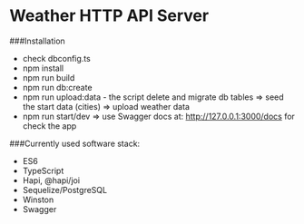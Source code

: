 # Weather HTTP API Server

###Installation
* check dbconfig.ts
* npm install
* npm run build
* npm run db:create
* npm run upload:data - the script delete and migrate db tables => seed the start data (cities) => upload weather data
* npm run start/dev => use Swagger docs at: http://127.0.0.1:3000/docs for check the app


###Currently used software stack:
* ES6
* TypeScript
* Hapi, @hapi/joi
* Sequelize/PostgreSQL
* Winston
* Swagger

